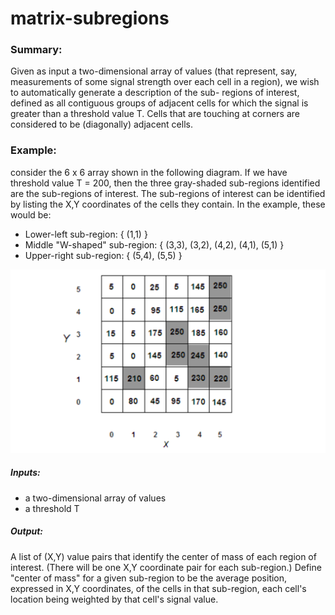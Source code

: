 # matrix-subregions

### Summary: 
Given as input a two-dimensional array of values (that represent, say, measurements of some signal strength over each cell in a region), we wish to automatically generate a description of the sub- regions of interest, defined as all contiguous groups of adjacent cells for which the signal is greater than a threshold value T. Cells that are touching at corners are considered to be (diagonally) adjacent cells.

### Example: 
consider the 6 x 6 array shown in the following diagram. If we have threshold value T = 200, then the three gray-shaded sub-regions identified are the sub-regions of interest. The sub-regions of interest can be identified by listing the X,Y coordinates of the cells they contain. In the example, these would be:
- Lower-left sub-region: { (1,1) }
- Middle "W-shaped" sub-region: { (3,3), (3,2), (4,2), (4,1), (5,1) }
- Upper-right sub-region: { (5,4), (5,5) }

![](https://github.com/tomsumardi/matrix-subregions/blob/master/matrix.png)

##### Inputs:
- a two-dimensional array of values
- a threshold T

##### Output: 
A list of (X,Y) value pairs that identify the center of mass of each region of interest.
(There will be one X,Y coordinate pair for each sub-region.) Define "center of mass" for a given sub-region to be
the average position, expressed in X,Y coordinates, of the cells in that sub-region, each cell's location
being weighted by that cell's signal value.
